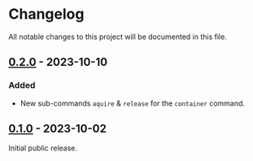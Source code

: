 # Changelog

All notable changes to this project will be documented in this file.

## [0.2.0] - 2023-10-10

### Added

- New sub-commands `aquire` & `release` for the `container` command.

## [0.1.0] - 2023-10-02

Initial public release.

[0.1.0]: https://github.com/drobin/nuts-tool/tree/v0.1.0
[0.2.0]: https://github.com/drobin/nuts-tool/tree/v0.2.0
